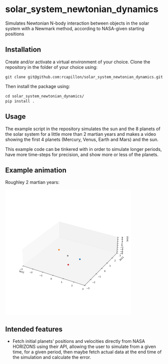 # solar_system_newtonian_dynamics
Simulates Newtonian N-body interaction between objects in the solar system with a Newmark method, according to NASA-given starting positions

## Installation

Create and/or activate a virtual environment of your choice. Clone the repository in the folder of your choice using:
```
git clone git@github.com:rcapillon/solar_system_newtonian_dynamics.git
```
Then install the package using:
```
cd solar_system_newtonian_dynamics/
pip install .
```

## Usage
The example script in the repository simulates the sun and the 8 planets of the solar system for a little more than
2 martian years and makes a video showing the first 4 planets (Mercury, Venus, Earth and Mars) and the sun.

This example code can be tinkered with in order to simulate longer periods, have more time-steps for precision, 
and show more or less of the planets.

## Example animation
Roughley 2 martian years:

<img src="https://github.com/rcapillon/solar_system_newtonian_dynamics/blob/main/readme_files/2_mars_years.gif" width="400">

## Intended features
- Fetch initial planets' positions and velocities directly from NASA HORIZONS using their API, allowing the user to
simulate from a given time, for a given period, then maybe fetch actual data at the end time of the simulation and 
calculate the error.